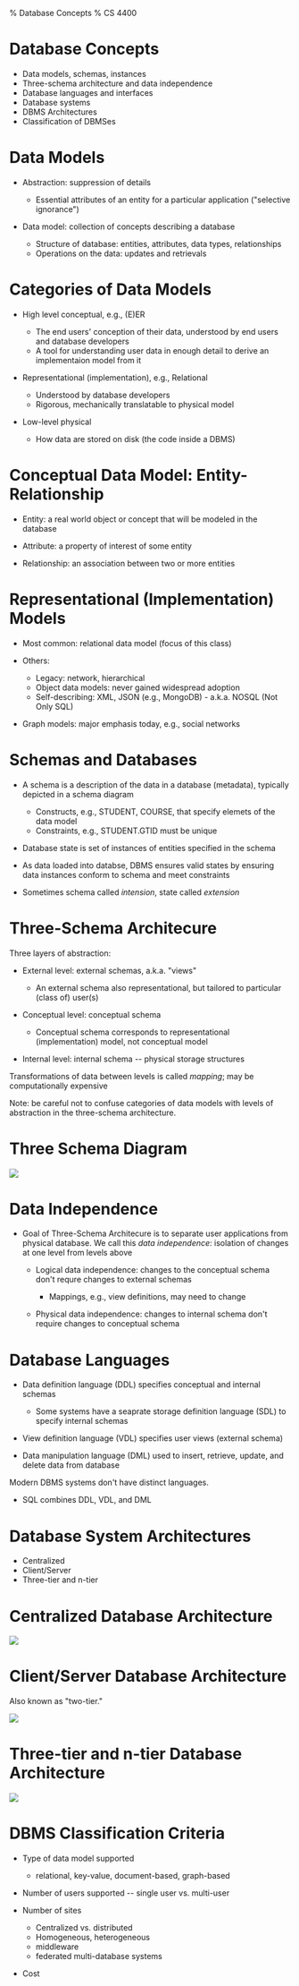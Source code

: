 % Database Concepts
% CS 4400

# Database Concepts

- Data models, schemas, instances
- Three-schema architecture and data independence
- Database languages and interfaces
- Database systems
- DBMS Architectures
- Classification of DBMSes

# Data Models

- Abstraction: suppression of details

    - Essential attributes of an entity for a particular application ("selective ignorance")

- Data model: collection of concepts describing a database

    - Structure of database: entities, attributes, data types, relationships
    - Operations on the data: updates and retrievals

# Categories of Data Models

- High level conceptual, e.g., (E)ER

    - The end users' conception of their data, understood by end users and database developers
    - A tool for understanding user data in enough detail to derive an implementaion model from it

- Representational (implementation), e.g., Relational

    - Understood by database developers
    - Rigorous, mechanically translatable to physical model

- Low-level physical

    - How data are stored on disk (the code inside a DBMS)

# Conceptual Data Model: Entity-Relationship

- Entity: a real world object or concept that will be modeled in the database

- Attribute: a property of interest of some entity

- Relationship: an association between two or more entities

# Representational (Implementation) Models

- Most common: relational data model (focus of this class)

- Others:

    - Legacy: network, hierarchical
    - Object data models: never gained widespread adoption
    - Self-describing:  XML, JSON (e.g., MongoDB) - a.k.a. NOSQL (Not Only SQL)

- Graph models: major emphasis today, e.g., social networks

# Schemas and Databases

- A schema is a description of the data in a database (metadata), typically depicted in a schema diagram

    - Constructs, e.g., STUDENT, COURSE, that specify elemets of the data model
    - Constraints, e.g., STUDENT.GTID must be unique

- Database state is set of instances of entities specified in the schema

- As data loaded into databse, DBMS ensures valid states by ensuring data instances conform to schema and meet constraints

- Sometimes schema called *intension*, state called *extension*

# Three-Schema Architecure

Three layers of abstraction:

- External level: external schemas, a.k.a. "views"

    - An external schema also representational, but tailored to particular (class of) user(s)

- Conceptual level: conceptual schema

    - Conceptual schema corresponds to representational (implementation) model, not conceptual model

- Internal level: internal schema -- physical storage structures

Transformations of data between levels is called *mapping*; may be computationally expensive

Note: be careful not to confuse categories of data models with levels of abstraction in the three-schema architecture.

# Three Schema Diagram

<img src="three-schema.png" />

# Data Independence

- Goal of Three-Schema Architecure is to separate user applications from physical database. We call this *data independence*: isolation of changes at one level from levels above

    - Logical data independence: changes to the conceptual schema don't requre changes to external schemas

        - Mappings, e.g., view definitions, may need to change

    - Physical data independence: changes to internal schema don't require changes to conceptual schema

# Database Languages

- Data definition language (DDL) specifies conceptual and internal schemas

    - Some systems have a seaprate storage definition language (SDL) to specify internal schemas

- View definition language (VDL) specifies user views (external schema)
- Data manipulation language (DML) used to insert, retrieve, update, and delete data from database

Modern DBMS systems don't have distinct languages.
- SQL combines DDL, VDL, and DML

# Database System Architectures

- Centralized
- Client/Server
- Three-tier and n-tier

# Centralized Database Architecture

<img src="centralized-architecture.png" />

# Client/Server Database Architecture

Also known as "two-tier."

<img src="two-tier-architecture.png" />

# Three-tier and n-tier Database Architecture

<img src="three-tier-architecture.png" />

# DBMS Classification Criteria

- Type of data model supported

    - relational, key-value, document-based, graph-based

- Number of users supported -- single user vs. multi-user

- Number of sites

    - Centralized vs. distributed
    - Homogeneous, heterogeneous
    - middleware
    - federated multi-database systems

- Cost
